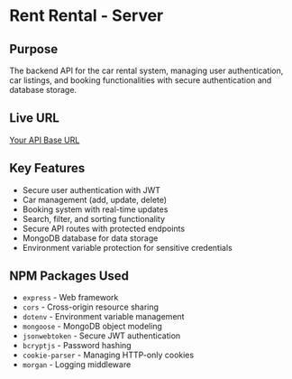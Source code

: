 # Rent Rental - Server

## Purpose
The backend API for the car rental system, managing user authentication, car listings, and booking functionalities with secure authentication and database storage.

## Live URL
[Your API Base URL](#)

## Key Features
- Secure user authentication with JWT
- Car management (add, update, delete)
- Booking system with real-time updates
- Search, filter, and sorting functionality
- Secure API routes with protected endpoints
- MongoDB database for data storage
- Environment variable protection for sensitive credentials

## NPM Packages Used
- `express` - Web framework
- `cors` - Cross-origin resource sharing
- `dotenv` - Environment variable management
- `mongoose` - MongoDB object modeling
- `jsonwebtoken` - Secure JWT authentication
- `bcryptjs` - Password hashing
- `cookie-parser` - Managing HTTP-only cookies
- `morgan` - Logging middleware
